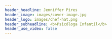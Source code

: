 ```yaml
---
header_headline: Jenniffer Pires
header_image: images/cover-image.jpg
header_logo: images/chef-hat.png
header_subheadline: <b>Psicóloga Infantil</b>
header_use_video: false
---
```

